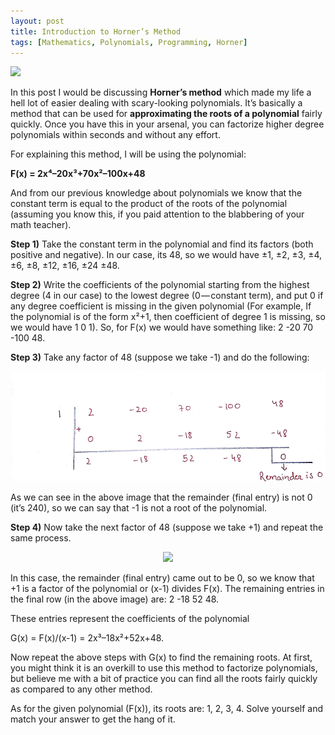 ```yaml
---
layout: post
title: Introduction to Horner’s Method
tags: [Mathematics, Polynomials, Programming, Horner]
---
```

![](/img/horner_method_1.jpeg)


In this post I would be discussing **Horner’s method** which made my life a hell lot of easier dealing with scary-looking polynomials. It’s basically a method that can be used for **approximating the roots of a polynomial** fairly quickly. Once you have this in your arsenal, you can factorize higher degree polynomials within seconds and without any effort.

For explaining this method, I will be using the polynomial:

**F(x) = 2x⁴–20x³+70x²–100x+48**

And from our previous knowledge about polynomials we know that the constant term is equal to the product of the roots of the polynomial (assuming you know this, if you paid attention to the blabbering of your math teacher).

**Step 1)** Take the constant term in the polynomial and find its factors (both positive and negative). In our case, its 48, so we would have ±1, ±2, ±3, ±4, ±6, ±8, ±12, ±16, ±24 ±48.

**Step 2)** Write the coefficients of the polynomial starting from the highest degree (4 in our case) to the lowest degree (0 — constant term), and put 0 if any degree coefficient is missing in the given polynomial (For example, If the polynomial is of the form x²+1, then coefficient of degree 1 is missing, so we would have 1 0 1). So, for F(x) we would have something like: 2 -20 70 -100 48.

**Step 3)** Take any factor of 48 (suppose we take -1) and do the following:

<div style="text-align:center"><img src ="/img/horner_method_2.png" /></div>

As we can see in the above image that the remainder (final entry) is not 0 (it’s 240), so we can say that -1 is not a root of the polynomial.

**Step 4)** Now take the next factor of 48 (suppose we take +1) and repeat the same process.

<div style="text-align:center"><img src ="/img/horner_method_3.png" /></div>

In this case, the remainder (final entry) came out to be 0, so we know that +1 is a factor of the polynomial or (x-1) divides F(x). The remaining entries in the final row (in the above image) are: 2 -18 52 48.

These entries represent the coefficients of the polynomial

G(x) = F(x)/(x-1) = 2x³–18x²+52x+48.

Now repeat the above steps with G(x) to find the remaining roots. At first, you might think it is an overkill to use this method to factorize polynomials, but believe me with a bit of practice you can find all the roots fairly quickly as compared to any other method.

As for the given polynomial (F(x)), its roots are: 1, 2, 3, 4. Solve yourself and match your answer to get the hang of it.
